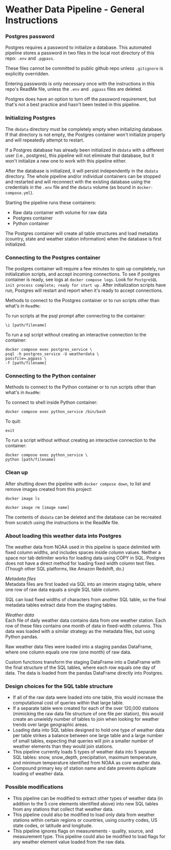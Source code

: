 # Weather Data Pipeline - General Instructions

### Postgres password
Postgres requires a password to initialize a database. This automated pipeline stores a password in two files in the local root directory of this repo: `.env` and `.pgpass`.

These files cannot be committed to public github repo unless `.gitignore` is explicitly overridden.

Entering passwords is only necessary once with the instructions in this repo's ReadMe file, unless the `.env` and `.pgpass` files are deleted.

Postgres does have an option to turn off the password requirement, but that's not a best practice and hasn't been tested in this pipeline.

### Initializing Postgres

The `dbdata` directory must be completely empty when initializing database. If that directory is not empty, the Postgres container won't initialize properly and will repeatedly attempt to restart.

If a Postgres database has already been initialized in `dbdata` with a different user (i.e., postgres), this pipeline will not eliminate that database, but it won't initialize a new one to work with this pipeline either.

After the database is initialized, it will persist independently in the `dbdata` directory.  The whole pipeline and/or individual containers can be stopped and restarted and will reconnect with the existing database using the credentials in the `.env` file and the `dbdata` volume (as bound in `docker-compose.yml`).

Starting the pipeline runs these containers:
* Raw data container with volume for raw data
* Postgres container
* Python container

The Postgres container will create all table structures and load metadata (country, state and weather station information) when the database is first initialized.

### Connecting to the Postgres container

The postgres container will require a few minutes to spin up completely, run initialization scripts, and accept incoming connections. To see if postgres container is ready, see logs at ```docker compose logs```. Look for `PostgreSQL init process complete; ready for start up.` After initialization scripts have run, Postgres will restart and report when it's ready to accept connections.  

Methods to connect to the Postgres container or to run scripts other than what's in `ReadMe`:

To run scripts at the psql prompt after connecting to the container:
```
\i [path/filename]
```

To run a sql script without creating an interactive connection to the container:
```
docker compose exec postgres_service \
psql -h postgres_service -U weatherdata \
passfile=.pgpass \
-f [path/filename]
```

### Connecting to the Python container

Methods to connect to the Python container or to run scripts other than what's in `ReadMe`:

To connect to shell inside Python container:
```
docker compose exec python_service /bin/bash
```
To quit:
```
exit
```

To run a script without without creating an interactive connection to the container:
```
docker compose exec python_service \
python [path/filename]
```

### Clean up
After shutting down the pipeline with `docker compose down`, to list and remove images created from this project:
```
docker image ls
```
```
docker image rm [image name]
```

The contents of `dbdata` can be deleted and the database can be recreated from scratch using the instructions in the ReadMe file.

### About loading this weather data into Postgres

The weather data from NOAA used in this pipeline is space delimited with fixed column widths, and includes spaces inside column values. Neither a space nor tab delimiter works for loading data using COPY in SQL. Postgres does not have a direct method for loading fixed width column text files.  (Though other SQL platforms, like Amazon Redshift, do.)

*Metadata files*   
Metadata files are first loaded via SQL into an interim staging table, where one row of raw data equals a single SQL table column.

SQL can load fixed widths of characters from another SQL table, so the final metadata tables extract data from the staging tables.

*Weather data*  
Each file of daily weather data contains data from one weather station. Each row of these files contains one month of data in fixed-width columns.  This data was loaded with a similar strategy as the metadata files, but using Python pandas.

Raw weather data files were loaded into a staging pandas DataFrame, where one column equals one row (one month) of raw data.

Custom functions transform the staging DataFrame into a DataFrame with the final structure of the SQL tables, where each row equals one day of data. The data is loaded from the pandas DataFrame directly into Postgres.

### Design choices for the SQL table structure

* If all of the raw data were loaded into one table, this would increase the computational cost of queries within that large table.
*  If a separate table were created for each of the over 120,000 stations (mimicking the raw data file structure of one file per station), this would create an unwieldy number of tables to join when looking for weather trends over large geographic areas.
* Loading data into SQL tables designed to hold one type of weather data per table strikes a balance between one large table and a large number of small tables, expecting that queries will join a smaller number of weather elements than they would join stations.
* This pipeline currently loads 5 types of weather data into 5 separate SQL tables: snow, snow_depth, precipitation, maximum temperature, and minimum temperature identified from NOAA as core weather data.
* Compound primary key of station name and date prevents duplicate loading of weather data.

### Possible modifications
* This pipeline can be modified to extract other types of weather data (in addition to the 5 core elements identified above) into new SQL tables from any stations that collect that weather data.
* This pipeline could also be modified to load only data from weather stations within certain regions or countries, using country codes, US state codes, or latitude and longitude.
* This pipeline ignores flags on measurements - quality, source, and measurement type.  This pipeline could also  be modified to load flags for any weather element value loaded from the raw data.
